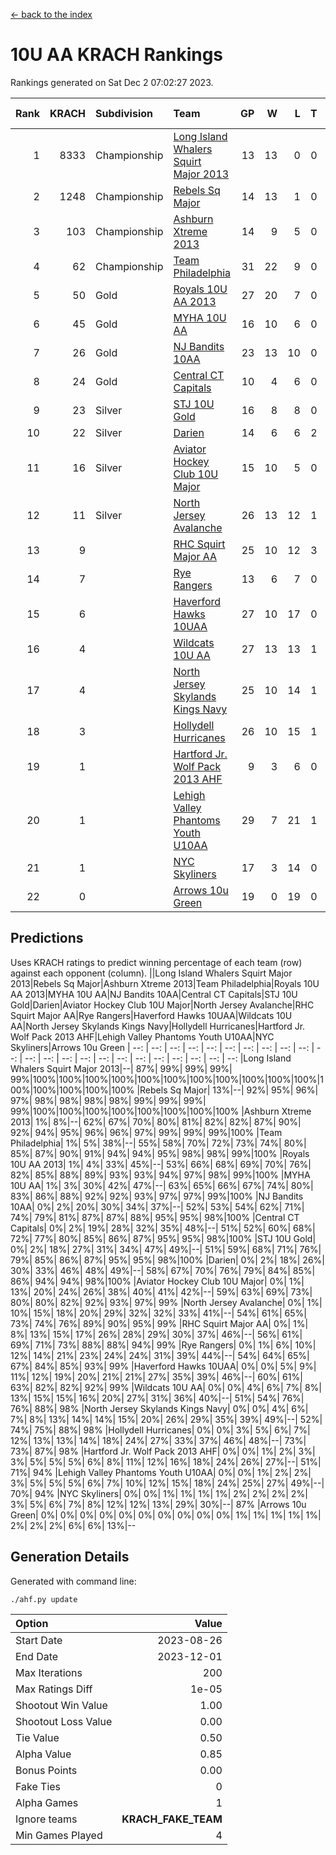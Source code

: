 [<- back to the index](readme.md)
# 10U AA KRACH Rankings
Rankings generated on Sat Dec  2 07:02:27 2023.

Rank|KRACH|Subdivision|Team|GP|W|L|T|OTW|OTL|SoS|Exp Wins|Win Diff
---:|---:|:---|:---|---:|---:|---:|---:|---:|---:|---:|---:|---:
1|8333|Championship|[Long Island Whalers Squirt Major 2013](https://gamesheetstats.com/seasons/3659/teams/140229/schedule)|13|13|0|0|0|0|126|13.8|-0.0
2|1248|Championship|[Rebels Sq Major](https://gamesheetstats.com/seasons/3659/teams/140243/schedule)|14|13|1|0|1|0|581|13.8|-0.0
3|103|Championship|[Ashburn Xtreme 2013](https://gamesheetstats.com/seasons/3659/teams/140230/schedule)|14|9|5|0|0|0|1216|9.9|0.0
4|62|Championship|[Team Philadelphia](https://gamesheetstats.com/seasons/3659/teams/140238/schedule)|31|22|9|0|0|2|580|22.9|0.0
5|50|Gold|[Royals 10U AA 2013](https://gamesheetstats.com/seasons/3659/teams/140237/schedule)|27|20|7|0|2|1|360|20.9|0.0
6|45|Gold|[MYHA 10U AA](https://gamesheetstats.com/seasons/3659/teams/140235/schedule)|16|10|6|0|0|0|583|10.9|0.0
7|26|Gold|[NJ Bandits 10AA](https://gamesheetstats.com/seasons/3659/teams/140232/schedule)|23|13|10|0|0|1|375|13.9|0.0
8|24|Gold|[Central CT Capitals](https://gamesheetstats.com/seasons/3659/teams/140231/schedule)|10|4|6|0|0|0|1007|4.9|0.0
9|23|Silver|[STJ 10U Gold](https://gamesheetstats.com/seasons/3659/teams/140234/schedule)|16|8|8|0|2|1|519|8.9|0.0
10|22|Silver|[Darien](https://gamesheetstats.com/seasons/3659/teams/140245/schedule)|14|6|6|2|0|0|263|7.9|0.0
11|16|Silver|[Aviator Hockey Club 10U Major](https://gamesheetstats.com/seasons/3659/teams/140244/schedule)|15|10|5|0|0|0|12|10.9|0.0
12|11|Silver|[North Jersey Avalanche](https://gamesheetstats.com/seasons/3659/teams/140249/schedule)|26|13|12|1|2|0|21|14.4|0.0
13|9||[RHC Squirt Major AA](https://gamesheetstats.com/seasons/3659/teams/140241/schedule)|25|10|12|3|1|0|341|12.4|0.0
14|7||[Rye Rangers](https://gamesheetstats.com/seasons/3659/teams/140242/schedule)|13|6|7|0|0|1|17|6.9|0.0
15|6||[Haverford Hawks 10UAA](https://gamesheetstats.com/seasons/3659/teams/140236/schedule)|27|10|17|0|0|0|69|10.9|0.0
16|4||[Wildcats 10U AA](https://gamesheetstats.com/seasons/3659/teams/140250/schedule)|27|13|13|1|2|0|10|14.4|0.0
17|4||[North Jersey Skylands Kings Navy](https://gamesheetstats.com/seasons/3659/teams/140247/schedule)|25|10|14|1|0|2|11|11.4|0.0
18|3||[Hollydell Hurricanes](https://gamesheetstats.com/seasons/3659/teams/140240/schedule)|26|10|15|1|0|1|371|11.4|0.0
19|1||[Hartford Jr. Wolf Pack 2013 AHF](https://gamesheetstats.com/seasons/3659/teams/140246/schedule)|9|3|6|0|1|0|130|3.9|0.0
20|1||[Lehigh Valley Phantoms Youth U10AA](https://gamesheetstats.com/seasons/3659/teams/140239/schedule)|29|7|21|1|0|1|293|8.4|0.0
21|1||[NYC Skyliners](https://gamesheetstats.com/seasons/3659/teams/140252/schedule)|17|3|14|0|0|0|8|3.9|0.0
22|0||[Arrows 10u Green](https://gamesheetstats.com/seasons/3659/teams/140251/schedule)|19|0|19|0|0|1|68|0.9|0.0

## Predictions
Uses KRACH ratings to predict winning percentage of each team (row) against each opponent (column).
||Long Island Whalers Squirt Major 2013|Rebels Sq Major|Ashburn Xtreme 2013|Team Philadelphia|Royals 10U AA 2013|MYHA 10U AA|NJ Bandits 10AA|Central CT Capitals|STJ 10U Gold|Darien|Aviator Hockey Club 10U Major|North Jersey Avalanche|RHC Squirt Major AA|Rye Rangers|Haverford Hawks 10UAA|Wildcats 10U AA|North Jersey Skylands Kings Navy|Hollydell Hurricanes|Hartford Jr. Wolf Pack 2013 AHF|Lehigh Valley Phantoms Youth U10AA|NYC Skyliners|Arrows 10u Green
| --: | --: | --: | --: | --: | --: | --: | --: | --: | --: | --: | --: | --: | --: | --: | --: | --: | --: | --: | --: | --: | --: | --: 
|Long Island Whalers Squirt Major 2013|--| 87%| 99%| 99%| 99%| 99%|100%|100%|100%|100%|100%|100%|100%|100%|100%|100%|100%|100%|100%|100%|100%|100%
|Rebels Sq Major| 13%|--| 92%| 95%| 96%| 97%| 98%| 98%| 98%| 98%| 99%| 99%| 99%| 99%|100%|100%|100%|100%|100%|100%|100%|100%
|Ashburn Xtreme 2013|  1%|  8%|--| 62%| 67%| 70%| 80%| 81%| 82%| 82%| 87%| 90%| 92%| 94%| 95%| 96%| 96%| 97%| 99%| 99%| 99%|100%
|Team Philadelphia|  1%|  5%| 38%|--| 55%| 58%| 70%| 72%| 73%| 74%| 80%| 85%| 87%| 90%| 91%| 94%| 94%| 95%| 98%| 98%| 99%|100%
|Royals 10U AA 2013|  1%|  4%| 33%| 45%|--| 53%| 66%| 68%| 69%| 70%| 76%| 82%| 85%| 88%| 89%| 93%| 93%| 94%| 97%| 98%| 99%|100%
|MYHA 10U AA|  1%|  3%| 30%| 42%| 47%|--| 63%| 65%| 66%| 67%| 74%| 80%| 83%| 86%| 88%| 92%| 92%| 93%| 97%| 97%| 99%|100%
|NJ Bandits 10AA|  0%|  2%| 20%| 30%| 34%| 37%|--| 52%| 53%| 54%| 62%| 71%| 74%| 79%| 81%| 87%| 87%| 88%| 95%| 95%| 98%|100%
|Central CT Capitals|  0%|  2%| 19%| 28%| 32%| 35%| 48%|--| 51%| 52%| 60%| 68%| 72%| 77%| 80%| 85%| 86%| 87%| 95%| 95%| 98%|100%
|STJ 10U Gold|  0%|  2%| 18%| 27%| 31%| 34%| 47%| 49%|--| 51%| 59%| 68%| 71%| 76%| 79%| 85%| 86%| 87%| 95%| 95%| 98%|100%
|Darien|  0%|  2%| 18%| 26%| 30%| 33%| 46%| 48%| 49%|--| 58%| 67%| 70%| 76%| 79%| 84%| 85%| 86%| 94%| 94%| 98%|100%
|Aviator Hockey Club 10U Major|  0%|  1%| 13%| 20%| 24%| 26%| 38%| 40%| 41%| 42%|--| 59%| 63%| 69%| 73%| 80%| 80%| 82%| 92%| 93%| 97%| 99%
|North Jersey Avalanche|  0%|  1%| 10%| 15%| 18%| 20%| 29%| 32%| 32%| 33%| 41%|--| 54%| 61%| 65%| 73%| 74%| 76%| 89%| 90%| 95%| 99%
|RHC Squirt Major AA|  0%|  1%|  8%| 13%| 15%| 17%| 26%| 28%| 29%| 30%| 37%| 46%|--| 56%| 61%| 69%| 71%| 73%| 88%| 88%| 94%| 99%
|Rye Rangers|  0%|  1%|  6%| 10%| 12%| 14%| 21%| 23%| 24%| 24%| 31%| 39%| 44%|--| 54%| 64%| 65%| 67%| 84%| 85%| 93%| 99%
|Haverford Hawks 10UAA|  0%|  0%|  5%|  9%| 11%| 12%| 19%| 20%| 21%| 21%| 27%| 35%| 39%| 46%|--| 60%| 61%| 63%| 82%| 82%| 92%| 99%
|Wildcats 10U AA|  0%|  0%|  4%|  6%|  7%|  8%| 13%| 15%| 15%| 16%| 20%| 27%| 31%| 36%| 40%|--| 51%| 54%| 76%| 76%| 88%| 98%
|North Jersey Skylands Kings Navy|  0%|  0%|  4%|  6%|  7%|  8%| 13%| 14%| 14%| 15%| 20%| 26%| 29%| 35%| 39%| 49%|--| 52%| 74%| 75%| 88%| 98%
|Hollydell Hurricanes|  0%|  0%|  3%|  5%|  6%|  7%| 12%| 13%| 13%| 14%| 18%| 24%| 27%| 33%| 37%| 46%| 48%|--| 73%| 73%| 87%| 98%
|Hartford Jr. Wolf Pack 2013 AHF|  0%|  0%|  1%|  2%|  3%|  3%|  5%|  5%|  5%|  6%|  8%| 11%| 12%| 16%| 18%| 24%| 26%| 27%|--| 51%| 71%| 94%
|Lehigh Valley Phantoms Youth U10AA|  0%|  0%|  1%|  2%|  2%|  3%|  5%|  5%|  5%|  6%|  7%| 10%| 12%| 15%| 18%| 24%| 25%| 27%| 49%|--| 70%| 94%
|NYC Skyliners|  0%|  0%|  1%|  1%|  1%|  1%|  2%|  2%|  2%|  2%|  3%|  5%|  6%|  7%|  8%| 12%| 12%| 13%| 29%| 30%|--| 87%
|Arrows 10u Green|  0%|  0%|  0%|  0%|  0%|  0%|  0%|  0%|  0%|  0%|  1%|  1%|  1%|  1%|  1%|  2%|  2%|  2%|  6%|  6%| 13%|--

## Generation Details

Generated with command line:
```
./ahf.py update
```

| Option | Value |
| :----- | ----: |
| Start Date | 2023-08-26 |
| End Date | 2023-12-01 |
| Max Iterations | 200 |
| Max Ratings Diff | 1e-05 |
| Shootout Win Value | 1.00 |
| Shootout Loss Value | 0.00 |
| Tie Value | 0.50 |
| Alpha Value | 0.85 |
| Bonus Points | 0.00 |
| Fake Ties | 0 |
| Alpha Games | 1 |
| Ignore teams | __KRACH_FAKE_TEAM__ |
| Min Games Played | 4 |

